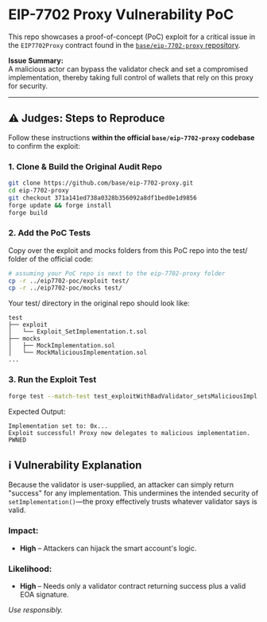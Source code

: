 # EIP-7702 Proxy Vulnerability PoC

This repo showcases a proof-of-concept (PoC) exploit for a critical issue in the `EIP7702Proxy` contract found in the [`base/eip-7702-proxy` repository](https://github.com/base/eip-7702-proxy).

**Issue Summary:**  
A malicious actor can bypass the validator check and set a compromised implementation, thereby taking full control of wallets that rely on this proxy for security.

---

## ⚠️ Judges: Steps to Reproduce

Follow these instructions **within the official `base/eip-7702-proxy` codebase** to confirm the exploit:

### 1. Clone & Build the Original Audit Repo

```bash
git clone https://github.com/base/eip-7702-proxy.git
cd eip-7702-proxy
git checkout 371a141ed738a0328b356092a8df1bed0e1d9856
forge update && forge install
forge build
```

### 2. Add the PoC Tests

Copy over the exploit and mocks folders from this PoC repo into the test/ folder of the official code:

```bash
# assuming your PoC repo is next to the eip-7702-proxy folder
cp -r ../eip7702-poc/exploit test/
cp -r ../eip7702-poc/mocks test/
```

Your test/ directory in the original repo should look like:

```
test
├── exploit
│   └── Exploit_SetImplementation.t.sol
├── mocks
│   ├── MockImplementation.sol
│   └── MockMaliciousImplementation.sol
...
```

### 3. Run the Exploit Test

```bash
forge test --match-test test_exploitWithBadValidator_setsMaliciousImpl -vvvv
```

Expected Output:

```
Implementation set to: 0x...
Exploit successful! Proxy now delegates to malicious implementation.
PWNED
```

## ℹ️ Vulnerability Explanation

Because the validator is user-supplied, an attacker can simply return "success" for any implementation. This undermines the intended security of `setImplementation()`—the proxy effectively trusts whatever validator says is valid.

### Impact:
- **High** – Attackers can hijack the smart account's logic.

### Likelihood:
- **High** – Needs only a validator contract returning success plus a valid EOA signature.

*Use responsibly.*